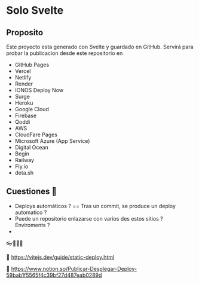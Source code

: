 # Solo Svelte 

## Proposito
Este proyecto esta generado con Svelte y guardado en GitHub.
Servirá para probar la publicacion desde este repositorio en 

- GitHub Pages
- Vercel
- Netlify
- Render
- IONOS Deploy Now
- Surge
- Heroku
- Google Cloud
- Firebase
- Qoddi
- AWS
- CloudFare Pages
- Microsoft Azure  (App Service)
- Digital Ocean
- Begin
- Railway
- Fly.io
- deta.sh


## Cuestiones 👀
- Deploys automáticos ? == Tras un commit, se produce un deploy automatico ?
- Puede un repositorio enlazarse con varios des estos sitios ? Enviroments ?
-
👓🔗🚀🚩

🔗 https://vitejs.dev/guide/static-deploy.html

🔗 https://www.notion.so/Publicar-Desplegar-Deploy-59bab1f5565f4c39bf27d487eab0289d 
 
